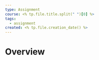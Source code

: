 ```yaml
---
type: Assignment
course: <% tp.file.title.split(" ")[0] %>
tags:
  - assignment
created: <% tp.file.creation_date() %>
---
```


# Overview
